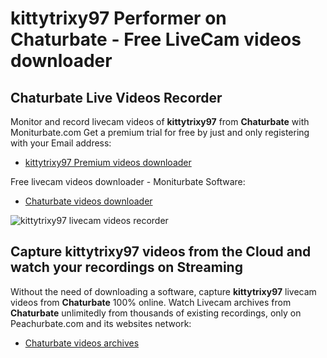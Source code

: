 # kittytrixy97 Performer on Chaturbate - Free LiveCam videos downloader

## Chaturbate Live Videos Recorder

Monitor and record livecam videos of **kittytrixy97** from **Chaturbate** with Moniturbate.com
Get a premium trial for free by just and only registering with your Email address:
* [kittytrixy97 Premium videos downloader](https://moniturbate.com/request-demo-licence-key.html)

Free livecam videos downloader - Moniturbate Software:
* [Chaturbate videos downloader](https://moniturbate.com/moniturbate-download-software.html)

![kittytrixy97 livecam videos recorder](https://peachurnet.com/templates/moniturbate-software.png)


## Capture kittytrixy97 videos from the Cloud and watch your recordings on Streaming

Without the need of downloading a software, capture **kittytrixy97** livecam videos from **Chaturbate** 100% online.
Watch Livecam archives from **Chaturbate** unlimitedly from thousands of existing recordings, only on Peachurbate.com and its websites network:
* [Chaturbate videos archives](https://peachurnet.com/)